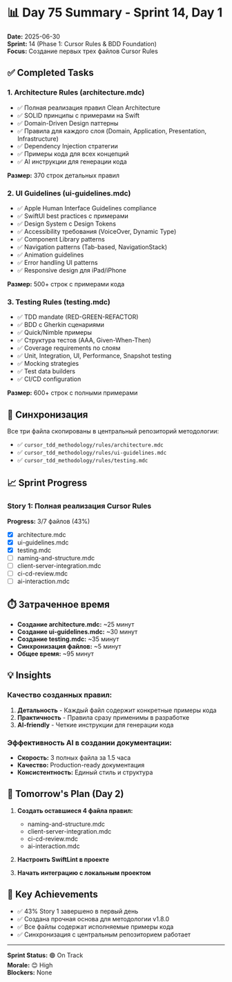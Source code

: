 # 📊 Day 75 Summary - Sprint 14, Day 1

**Date:** 2025-06-30  
**Sprint:** 14 (Phase 1: Cursor Rules & BDD Foundation)  
**Focus:** Создание первых трех файлов Cursor Rules

## ✅ Completed Tasks

### 1. Architecture Rules (architecture.mdc)
- ✅ Полная реализация правил Clean Architecture
- ✅ SOLID принципы с примерами на Swift
- ✅ Domain-Driven Design паттерны
- ✅ Правила для каждого слоя (Domain, Application, Presentation, Infrastructure)
- ✅ Dependency Injection стратегии
- ✅ Примеры кода для всех концепций
- ✅ AI инструкции для генерации кода

**Размер:** 370 строк детальных правил

### 2. UI Guidelines (ui-guidelines.mdc)
- ✅ Apple Human Interface Guidelines compliance
- ✅ SwiftUI best practices с примерами
- ✅ Design System с Design Tokens
- ✅ Accessibility требования (VoiceOver, Dynamic Type)
- ✅ Component Library patterns
- ✅ Navigation patterns (Tab-based, NavigationStack)
- ✅ Animation guidelines
- ✅ Error handling UI patterns
- ✅ Responsive design для iPad/iPhone

**Размер:** 500+ строк с примерами кода

### 3. Testing Rules (testing.mdc)
- ✅ TDD mandate (RED-GREEN-REFACTOR)
- ✅ BDD с Gherkin сценариями
- ✅ Quick/Nimble примеры
- ✅ Структура тестов (AAA, Given-When-Then)
- ✅ Coverage requirements по слоям
- ✅ Unit, Integration, UI, Performance, Snapshot testing
- ✅ Mocking strategies
- ✅ Test data builders
- ✅ CI/CD configuration

**Размер:** 600+ строк с полными примерами

## 🔄 Синхронизация

Все три файла скопированы в центральный репозиторий методологии:
- ✅ `cursor_tdd_methodology/rules/architecture.mdc`
- ✅ `cursor_tdd_methodology/rules/ui-guidelines.mdc`
- ✅ `cursor_tdd_methodology/rules/testing.mdc`

## 📈 Sprint Progress

### Story 1: Полная реализация Cursor Rules
**Progress:** 3/7 файлов (43%)
- [x] architecture.mdc
- [x] ui-guidelines.mdc
- [x] testing.mdc
- [ ] naming-and-structure.mdc
- [ ] client-server-integration.mdc
- [ ] ci-cd-review.mdc
- [ ] ai-interaction.mdc

## ⏱️ Затраченное время

- **Создание architecture.mdc:** ~25 минут
- **Создание ui-guidelines.mdc:** ~30 минут
- **Создание testing.mdc:** ~35 минут
- **Синхронизация файлов:** ~5 минут
- **Общее время:** ~95 минут

## 💡 Insights

### Качество созданных правил:
1. **Детальность** - Каждый файл содержит конкретные примеры кода
2. **Практичность** - Правила сразу применимы в разработке
3. **AI-friendly** - Четкие инструкции для генерации кода

### Эффективность AI в создании документации:
- **Скорость:** 3 полных файла за 1.5 часа
- **Качество:** Production-ready документация
- **Консистентность:** Единый стиль и структура

## 🎯 Tomorrow's Plan (Day 2)

1. **Создать оставшиеся 4 файла правил:**
   - naming-and-structure.mdc
   - client-server-integration.mdc
   - ci-cd-review.mdc
   - ai-interaction.mdc

2. **Настроить SwiftLint в проекте**

3. **Начать интеграцию с локальным проектом**

## 🚀 Key Achievements

- ✅ 43% Story 1 завершено в первый день
- ✅ Создана прочная основа для методологии v1.8.0
- ✅ Все файлы содержат исполняемые примеры кода
- ✅ Синхронизация с центральным репозиторием работает

---

**Sprint Status:** 🟢 On Track  
**Morale:** 😊 High  
**Blockers:** None 